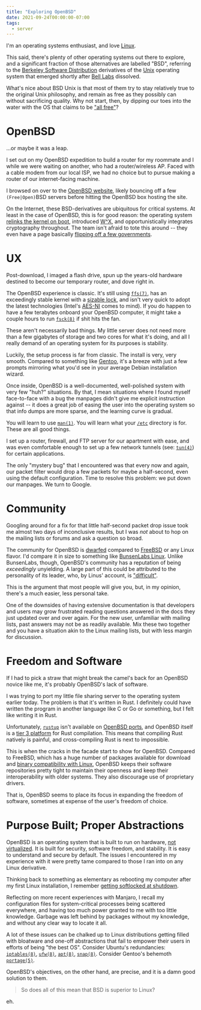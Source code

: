 ```yaml
---
title: "Exploring OpenBSD"
date: 2021-09-24T00:00:00-07:00
tags:
  - server
---
```


I'm an operating systems enthusiast, and love [Linux](https://www.linux.org/).

This said, there's plenty of other operating systems out there to explore, and
a significant fraction of those alternatives are labelled "BSD", referring to
the [Berkeley Software Distribution](https://en.wikipedia.org/wiki/Berkeley_Software_Distribution)
derivatives of the [Unix](https://en.wikipedia.org/wiki/Unix) operating system that
emerged shortly after [Bell Labs](https://en.wikipedia.org/wiki/Bell_Labs) dissolved.

What's nice about BSD Unix is that most of them try to stay relatively
true to the original Unix philosophy, and remain as free as they possibly
can without sacrificing quality. Why not start, then, by dipping our toes into the
water with the OS that claims to be ["all free"](https://www.openbsd.org/faq/faq1.html)?

# OpenBSD

...or maybe it was a leap.

I set out on my OpenBSD expedition to build a router for my roommate and I while
we were waiting on another, who had a router/wireless AP. Faced with a cable
modem from our local ISP, we had no choice but to pursue making a router of our
internet-facing machine.

I browsed on over to the [OpenBSD website](https://www.openbsd.org/), likely
bouncing off a few `(Free|Open)`BSD servers before hitting the OpenBSD box
hosting the site.

On the Internet, these BSD-derivatives are ubiquitous for critical systems. At least
in the case of OpenBSD, this is for good reason: the
operating system [relinks the kernel on boot](https://www.openbsd.org/faq/upgrade63.html),
introduced [W^X](https://en.wikipedia.org/wiki/W%5EX), and opportunistically integrates cryptography
throughout. The team isn't afraid to tote this around -- they even have a page
basically [flipping off a few governments](https://www.openbsd.org/crypto.html).

# UX

Post-download, I imaged a flash drive, spun up the years-old hardware destined
to become our temporary router, and dove right in.

The OpenBSD experience is classic. It's still using [`ffs(7)`](https://www.freebsd.org/cgi/man.cgi?query=ffs&sektion=7), has an
exceedingly stable kernel with a [sizable lock](https://en.wikipedia.org/wiki/Giant_lock),
and isn't very quick to adopt
the latest technologies (Intel's [AES-NI](https://www.intel.com/content/www/us/en/architecture-and-technology/advanced-encryption-standard-aes/data-protection-aes-general-technology.html) comes to mind). If you do happen
to have a few terabytes onboard your OpenBSD computer, it might take a couple
hours to run [`fsck(8)`](https://man.openbsd.org/fsck) if shit hits the fan.

These aren't necessarily bad things. My little server
does not need more than a few gigabytes of storage and two cores for what it's
doing, and all I really demand of an operating system for its purposes is stability.

Luckily, the setup process is far from classic. The install is very, very
smooth. Compared to something like [Gentoo](https://wiki.gentoo.org/), it's a breeze with just a few
prompts mirroring what you'd see in your average Debian installation wizard.

Once inside, OpenBSD is a well-documented, well-polished system with very few "huh?"
situations. By that, I mean situations where I found myself face-to-face with a
bug the manpages didn't give me explicit instruction against -- it does a great
job of easing the user into the operating system so that info dumps are more
sparse, and the learning curve is gradual.

You will learn to use [`man(1)`](https://man.openbsd.org/man.1).
You will learn what your [`/etc`](https://man.openbsd.org/hier) directory is for.
These are all good things.

I set up a router, firewall, and FTP server for our apartment with ease, and
was even comfortable enough to set up a few network tunnels (see: [`tun(4)`](https://man.openbsd.org/tun.4))
for certain applications.

The only "mystery bug" that I encountered was that every now and again, our packet
filter would drop a few packets for maybe a half-second, even using the default
configuration. Time to resolve this problem: we put down our manpages. We turn
to Google.

# Community

Googling around for a fix for that little half-second packet drop issue took
me almost two days of inconclusive results, but I was *not* about to hop on
the mailing lists or forums and ask a question so broad.

The community for OpenBSD is [dwarfed](https://distrowatch.com/table.php?distribution=freebsd) compared to [FreeBSD](https://www.freebsd.org/) or any Linux flavor.
I'd compare it in size to something like [BunsenLabs Linux](https://www.bunsenlabs.org/).
Unlike BunsenLabs, though, OpenBSD's community has a reputation of being *exceedingly* unyielding. A
large part of this could be attributed to the personality of its
leader, who, by Linus' account, is ["difficult"](https://www.forbes.com/2005/06/16/linux-bsd-unix-cz_dl_0616theo.html).

This is the argument that most people will give you, but, in my opinion,
there's a much easier, less personal take.

One of the downsides of having extensive documentation is that developers
and users may grow frustrated reading questions answered in the docs
they just updated over and over again. For the new user, unfamiliar with
mailing lists, past answers may not be as readily available. Mix these two
together and you have a situation akin to the Linux mailing lists, but with
less margin for discussion.

# Freedom and Software

If I had to pick a straw that might break the camel's back for an OpenBSD
novice like me, it's probably OpenBSD's lack of software.

I was trying to port my little file sharing server to the operating system
earlier today. The problem is that it's written in Rust. I definitely
could have written the program in another language like C or Go or something,
but I felt like writing it in Rust.

Unfortunately, [`rustup`](https://rustup.rs/) isn't available on [OpenBSD ports](https://openports.se/),
and OpenBSD itself is a [tier 3 platform](https://doc.rust-lang.org/nightly/rustc/platform-support.html#tier-3)
for Rust compilation. This means that compiling Rust natively is painful, and
cross-compiling Rust is next to impossible.

This is when the cracks in the facade start to show for OpenBSD. Compared
to FreeBSD, which has a huge number of packages available for download and
[binary compatibility with Linux](https://docs.freebsd.org/en/books/handbook/linuxemu/),
OpenBSD keeps their software repositories pretty tight
to maintain their openness and keep their interoperability with older systems.
They also discourage use of proprietary drivers.

That is, OpenBSD seems to place its focus in expanding the freedom of software,
sometimes at expense of the user's freedom of choice.

# Purpose Built; Proper Abstractions

OpenBSD is an operating system that is built to run on hardware,
[not virtualized](https://www.virtualbox.org/ticket/639).
It is built for security, software freedom, and stability. It is
easy to understand and secure by default. The issues I encountered in my experience
with it were pretty tame compared to those I ran into on any Linux derivative.

Thinking back to something as elementary as rebooting my computer after my first
Linux installation, I remember [getting softlocked at shutdown](https://unix.stackexchange.com/q/249654).

Reflecting on more recent experiences with Manjaro, I recall my configuration files
for system-critical processes being scattered everywhere, and having too much power
granted to me with too little knowledge. Garbage was left behind by packages without
my knowledge, and without any clear way to locate it all.

A lot of these issues can be chalked up to Linux distributions getting filled with bloatware
and one-off abstractions that fail to empower their users in efforts of being
"the best OS". Consider Ubuntu's redundancies: [`iptables(8)`](https://manpages.ubuntu.com/manpages/precise/en/man8/iptables.8.html), [`ufw(8)`](https://manpages.ubuntu.com/manpages/bionic/man8/ufw.8.html), [`apt(8)`](https://manpages.ubuntu.com/manpages/xenial/man8/apt.8.html), [`snap(8)`](https://manpages.ubuntu.com/manpages/impish/en/man8/snap.8.html). Consider Gentoo's behemoth [`portage(5)`](https://wiki.gentoo.org/wiki/Portage).

OpenBSD's objectives, on the other hand, are precise, and it is a damn good
solution to them.

> So does all of this mean that BSD is superior to Linux?

eh.
